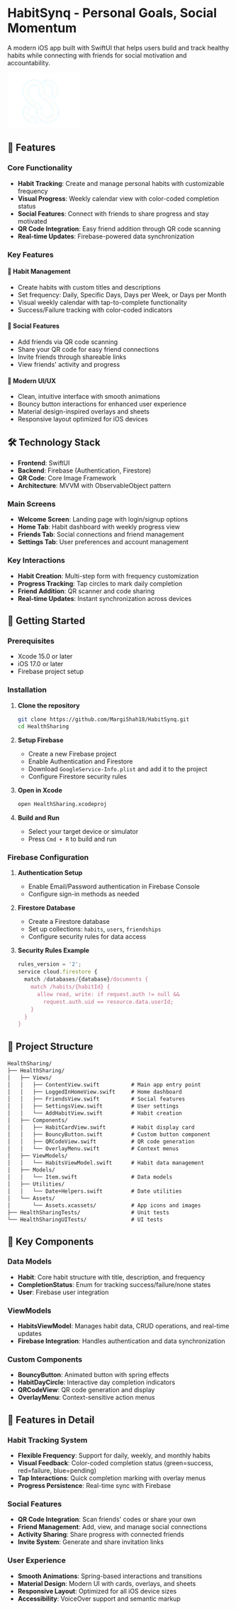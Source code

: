 # HabitSynq - Personal Goals, Social Momentum

A modern iOS app built with SwiftUI that helps users build and track healthy habits while connecting with friends for social motivation and accountability.

![HabitSynq Logo](HealthSharing/Assets.xcassets/logo.imageset/ChatGPT_Image_Jun_27__2025__05_42_25_PM-removebg-preview%20(1).png)

## 🚀 Features

### Core Functionality
- **Habit Tracking**: Create and manage personal habits with customizable frequency
- **Visual Progress**: Weekly calendar view with color-coded completion status
- **Social Features**: Connect with friends to share progress and stay motivated
- **QR Code Integration**: Easy friend addition through QR code scanning
- **Real-time Updates**: Firebase-powered data synchronization

### Key Features

#### 📱 Habit Management
- Create habits with custom titles and descriptions
- Set frequency: Daily, Specific Days, Days per Week, or Days per Month
- Visual weekly calendar with tap-to-complete functionality
- Success/Failure tracking with color-coded indicators

#### 👥 Social Features
- Add friends via QR code scanning
- Share your QR code for easy friend connections
- Invite friends through shareable links
- View friends' activity and progress

#### 🎨 Modern UI/UX
- Clean, intuitive interface with smooth animations
- Bouncy button interactions for enhanced user experience
- Material design-inspired overlays and sheets
- Responsive layout optimized for iOS devices

## 🛠️ Technology Stack

- **Frontend**: SwiftUI
- **Backend**: Firebase (Authentication, Firestore)
- **QR Code**: Core Image Framework
- **Architecture**: MVVM with ObservableObject pattern


### Main Screens
- **Welcome Screen**: Landing page with login/signup options
- **Home Tab**: Habit dashboard with weekly progress view
- **Friends Tab**: Social connections and friend management
- **Settings Tab**: User preferences and account management

### Key Interactions
- **Habit Creation**: Multi-step form with frequency customization
- **Progress Tracking**: Tap circles to mark daily completion
- **Friend Addition**: QR scanner and code sharing
- **Real-time Updates**: Instant synchronization across devices

## 🚀 Getting Started

### Prerequisites
- Xcode 15.0 or later
- iOS 17.0 or later
- Firebase project setup

### Installation

1. **Clone the repository**
   ```bash
   git clone https://github.com/MargiShah18/HabitSynq.git
   cd HealthSharing
   ```

2. **Setup Firebase**
   - Create a new Firebase project
   - Enable Authentication and Firestore
   - Download `GoogleService-Info.plist` and add it to the project
   - Configure Firestore security rules

3. **Open in Xcode**
   ```bash
   open HealthSharing.xcodeproj
   ```

4. **Build and Run**
   - Select your target device or simulator
   - Press `Cmd + R` to build and run

### Firebase Configuration

1. **Authentication Setup**
   - Enable Email/Password authentication in Firebase Console
   - Configure sign-in methods as needed

2. **Firestore Database**
   - Create a Firestore database
   - Set up collections: `habits`, `users`, `friendships`
   - Configure security rules for data access

3. **Security Rules Example**
   ```javascript
   rules_version = '2';
   service cloud.firestore {
     match /databases/{database}/documents {
       match /habits/{habitId} {
         allow read, write: if request.auth != null && 
           request.auth.uid == resource.data.userId;
       }
     }
   }
   ```

## 📁 Project Structure

```
HealthSharing/
├── HealthSharing/
│   ├── Views/
│   │   ├── ContentView.swift          # Main app entry point
│   │   ├── LoggedInHomeView.swift     # Home dashboard
│   │   ├── FriendsView.swift          # Social features
│   │   ├── SettingsView.swift         # User settings
│   │   └── AddHabitView.swift         # Habit creation
│   ├── Components/
│   │   ├── HabitCardView.swift        # Habit display card
│   │   ├── BouncyButton.swift         # Custom button component
│   │   ├── QRCodeView.swift           # QR code generation
│   │   └── OverlayMenu.swift          # Context menus
│   ├── ViewModels/
│   │   └── HabitsViewModel.swift      # Habit data management
│   ├── Models/
│   │   └── Item.swift                 # Data models
│   ├── Utilities/
│   │   └── Date+Helpers.swift         # Date utilities
│   └── Assets/
│       └── Assets.xcassets/           # App icons and images
├── HealthSharingTests/                # Unit tests
└── HealthSharingUITests/              # UI tests
```

## 🔧 Key Components

### Data Models
- **Habit**: Core habit structure with title, description, and frequency
- **CompletionStatus**: Enum for tracking success/failure/none states
- **User**: Firebase user integration

### ViewModels
- **HabitsViewModel**: Manages habit data, CRUD operations, and real-time updates
- **Firebase Integration**: Handles authentication and data synchronization

### Custom Components
- **BouncyButton**: Animated button with spring effects
- **HabitDayCircle**: Interactive day completion indicators
- **QRCodeView**: QR code generation and display
- **OverlayMenu**: Context-sensitive action menus

## 🎯 Features in Detail

### Habit Tracking System
- **Flexible Frequency**: Support for daily, weekly, and monthly habits
- **Visual Feedback**: Color-coded completion status (green=success, red=failure, blue=pending)
- **Tap Interactions**: Quick completion marking with overlay menus
- **Progress Persistence**: Real-time sync with Firebase

### Social Features
- **QR Code Integration**: Scan friends' codes or share your own
- **Friend Management**: Add, view, and manage social connections
- **Activity Sharing**: Share progress with connected friends
- **Invite System**: Generate and share invitation links

### User Experience
- **Smooth Animations**: Spring-based interactions and transitions
- **Material Design**: Modern UI with cards, overlays, and sheets
- **Responsive Layout**: Optimized for all iOS device sizes
- **Accessibility**: VoiceOver support and semantic markup
